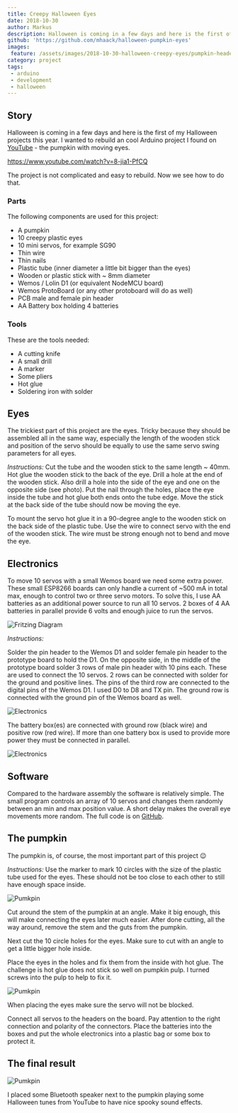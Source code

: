 ```yaml
---
title: Creepy Halloween Eyes
date: 2018-10-30
author: Markus
description: Halloween is coming in a few days and here is the first of my Halloween projects for 2018 - a creepy pumpkin watching you. Every step you take, every move you make is seen by this little guy.
github: 'https://github.com/mhaack/halloween-pumpkin-eyes'
images:
 feature: /assets/images/2018-10-30-halloween-creepy-eyes/pumpkin-header.jpg
category: project
tags:
 - arduino
 - development
 - halloween
---
```


## Story

Halloween is coming in a few days and here is the first of my Halloween projects this year. I wanted to rebuild an cool Arduino project I found on [YouTube](https://youtu.be/ryUNHPJ3leY) - the pumpkin with moving eyes.

https://www.youtube.com/watch?v=8-jia1-PfCQ

The project is not complicated and easy to rebuild. Now we see how to do that.

### Parts

The following components are used for this project:

- A pumpkin
- 10 creepy plastic eyes
- 10 mini servos, for example SG90
- Thin wire
- Thin nails
- Plastic tube (inner diameter a little bit bigger than the eyes)
- Wooden or plastic stick with ~ 8mm diameter
- Wemos / Lolin D1 (or equivalent NodeMCU board)
- Wemos ProtoBoard (or any other protoboard will do as well)
- PCB male and female pin header
- AA Battery box holding 4 batteries

### Tools

These are the tools needed:

- A cutting knife
- A small drill
- A marker
- Some pliers
- Hot glue
- Soldering iron with solder

## Eyes

The trickiest part of this project are the eyes. Tricky because they should be assembled all in the same way, especially the length of the wooden stick and position of the servo should be equally to use the same servo swing parameters for all eyes.

_Instructions:_
Cut the tube and the wooden stick to the same length ~ 40mm. Hot glue the wooden stick to the back of the eye. Drill a hole at the end of the wooden stick. Also drill a hole into the side of the eye and one on the opposite side (see photo). Put the nail through the holes, place the eye inside the tube and hot glue both ends onto the tube edge. Move the stick at the back side of the tube should now be moving the eye.

To mount the servo hot glue it in a 90-degree angle to the wooden stick on the back side of the plastic tube. Use the wire to connect servo with the end of the wooden stick. The wire must be strong enough not to bend and move the eye.

## Electronics

To move 10 servos with a small Wemos board we need some extra power. These small ESP8266 boards can only handle a current of ~500 mA in total max, enough to control two or three servo motors. To solve this, I use AA batteries as an additional power source to run all 10 servos. 2 boxes of 4 AA batteries in parallel provide 6 volts and enough juice to run the servos.

![Fritzing Diagram](/assets/images/2018-10-30-halloween-creepy-eyes/fritzing.png)

_Instructions:_

Solder the pin header to the Wemos D1 and solder female pin header to the prototype board to hold the D1. On the opposite side, in the middle of the prototype board solder 3 rows of male pin header with 10 pins each. These are used to connect the 10 servos. 2 rows can be connected with solder for the ground and positive lines. The pins of the third row are connected to the digital pins of the Wemos D1. I used D0 to D8 and TX pin. The ground row is connected with the ground pin of the Wemos board as well.

![Electronics](/assets/images/2018-10-30-halloween-creepy-eyes/electronics-3.jpg)

The battery box(es) are connected with ground row (black wire) and positive row (red wire). If more than one battery box is used to provide more power they must be connected in parallel.

![Electronics](/assets/images/2018-10-30-halloween-creepy-eyes/electronics-1.jpg)

## Software

Compared to the hardware assembly the software is relatively simple. The small program controls an array of 10 servos and changes them randomly between an min and max position value. A short delay makes the overall eye movements more random. The full code is on [GitHub](https://github.com/mhaack/halloween-pumpkin-eyes).

## The pumpkin

The pumpkin is, of course, the most important part of this project 😉

_Instructions:_
Use the marker to mark 10 circles with the size of the plastic tube used for the eyes. These should not be too close to each other to still have enough space inside.

![Pumkpin](/assets/images/2018-10-30-halloween-creepy-eyes/pumpkin-1.jpg)

Cut around the stem of the pumpkin at an angle. Make it big enough, this will make connecting the eyes later much easier. After done cutting, all the way around, remove the stem and the guts from the pumpkin.

Next cut the 10 circle holes for the eyes. Make sure to cut with an angle to get a little bigger hole inside.

Place the eyes in the holes and fix them from the inside with hot glue. The challenge is hot glue does not stick so well on pumpkin pulp. I turned screws into the pulp to help to fix it.

![Pumkpin](/assets/images/2018-10-30-halloween-creepy-eyes/pumpkin-2.jpg)

When placing the eyes make sure the servo will not be blocked.

Connect all servos to the headers on the board. Pay attention to the right connection and polarity of the connectors. Place the batteries into the boxes and put the whole electronics into a plastic bag or some box to protect it.

## The final result

![Pumkpin](/assets/images/2018-10-30-halloween-creepy-eyes/pumpkin-3.jpg)

I placed some Bluetooth speaker next to the pumpkin playing some Halloween tunes from YouTube to have nice spooky sound effects.
